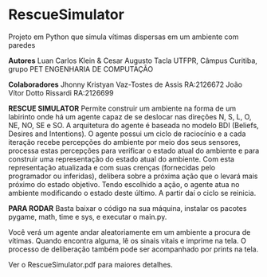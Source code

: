 # RescueSimulator
Projeto em Python que simula vítimas dispersas em um ambiente com paredes

**Autores**
Luan Carlos Klein & Cesar Augusto Tacla
UTFPR, Câmpus Curitiba, grupo PET ENGENHARIA DE COMPUTAÇÃO

**Colaboradores**
Jhonny Kristyan Vaz-Tostes de Assis     RA:2126672 
João Vítor Dotto Rissardi               RA:2126699

**RESCUE SIMULATOR**
Permite construir um ambiente na forma de um labirinto onde há um agente capaz de se deslocar nas direções N, S, L, O, NE, NO, SE e SO. A arquitetura do agente é baseada no modelo BDI (Beliefs, Desires and Intentions). 
O agente possui um ciclo de raciocínio e a cada iteração recebe percepções do ambiente por meio dos seus sensores, processa estas percepções para verificar o estado atual do ambiente e para construir uma representação do estado atual do ambiente. Com esta representação atualizada e com suas crenças (fornecidas pelo programador ou inferidas), delibera sobre a próxima ação que o levará mais próximo do estado objetivo. Tendo escolhido a ação, o agente atua no ambiente modificando o estado deste último. A partir daí o ciclo se reinicia.

**PARA RODAR**
Basta baixar o código na sua máquina, instalar os pacotes pygame, math, time e sys, e executar o main.py.

Você verá um agente andar aleatoriamente em um ambiente a procura de vítimas. Quando encontra alguma, lê os sinais vitais e imprime na tela. 
O processo de deliberação também pode ser acompanhado por prints na tela.

Ver o RescueSimulator.pdf para maiores detalhes.
